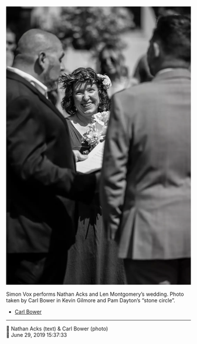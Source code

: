 ![Simon Vox performs Nathan Acks and Len Montgomery’s wedding](assets/7630ce5976928195fcf0907a0805c9f5.webp)

Simon Vox performs Nathan Acks and Len Montgomery’s wedding. Photo taken by Carl Bower in Kevin Gilmore and Pam Dayton’s “stone circle”.

* [Carl Bower](https://carlbowerphotos.com)

- - - -

<span aria-hidden="true">👥</span> Nathan Acks (text) & Carl Bower (photo)  
<span aria-hidden="true">📅</span> June 29, 2019 15:37:33
